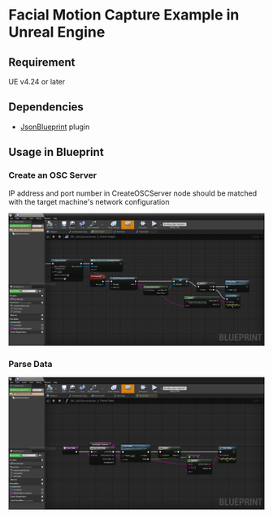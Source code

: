 # Facial Motion Capture Example in Unreal Engine

## Requirement
UE v4.24 or later

## Dependencies
- [JsonBlueprint](./Plugins/JsonBlueprint) plugin

## Usage in Blueprint

### Create an OSC Server 
IP address and port number in CreateOSCServer node should be matched with the target machine's network configuration

<img src="../../../images/ue_create_oscserver.png" />

### Parse Data

<img src="../../../images/ue_parse_data.png" />
